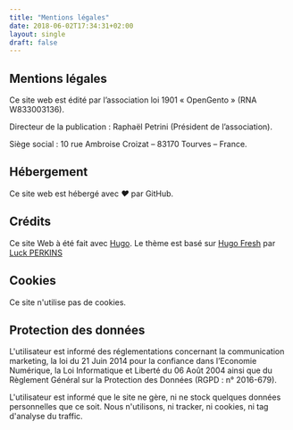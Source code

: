 ```yaml
---
title: "Mentions légales"
date: 2018-06-02T17:34:31+02:00
layout: single
draft: false
---
```


## Mentions légales

Ce site web est édité par l’association loi 1901 « OpenGento » (RNA W833003136).

Directeur de la publication : Raphaël Petrini (Président de l’association).

Siège social : 10 rue Ambroise Croizat – 83170 Tourves – France.
   
## Hébergement

Ce site web est hébergé avec *&hearts;* par GitHub.

## Crédits

Ce site Web à été fait avec [Hugo](https://gohugo.io/).
Le thème est basé sur [Hugo Fresh](https://themes.gohugo.io/hugo-fresh/) par [Luck PERKINS](https://github.com/lucperkins)

## Cookies

Ce site n'utilise pas de cookies.

## Protection des données

L'utilisateur est informé des réglementations concernant la communication marketing, la loi du 21 Juin 2014 pour la confiance dans l’Economie Numérique, la Loi Informatique et Liberté du 06 Août 2004 ainsi que du Règlement Général sur la Protection des Données (RGPD : n° 2016-679).

L'utilisateur est informé que le site ne gère, ni ne stock quelques données personnelles que ce soit.
Nous n'utilisons, ni tracker, ni cookies, ni tag d'analyse du traffic.